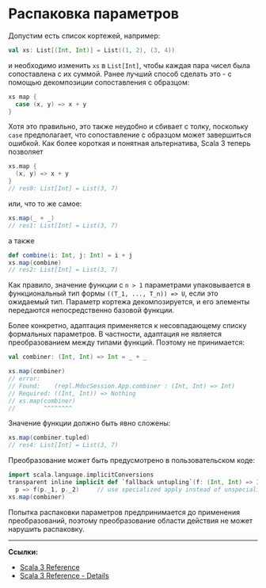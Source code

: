 # Распаковка параметров

Допустим есть список кортежей, например:

```scala
val xs: List[(Int, Int)] = List((1, 2), (3, 4))
```

и необходимо изменить `xs` в `List[Int]`, чтобы каждая пара чисел была сопоставлена с их суммой. 
Ранее лучший способ сделать это - с помощью декомпозиции сопоставления с образцом:

```scala
xs map {
  case (x, y) => x + y
}
```

Хотя это правильно, это также неудобно и сбивает с толку, поскольку `case` предполагает, 
что сопоставление с образцом может завершиться ошибкой. 
Как более короткая и понятная альтернатива, Scala 3 теперь позволяет

```scala
xs.map {
  (x, y) => x + y
}
// res0: List[Int] = List(3, 7)
```

или, что то же самое:

```scala
xs.map(_ + _)
// res1: List[Int] = List(3, 7)
```

а также

```scala
def combine(i: Int, j: Int) = i + j
xs.map(combine)
// res2: List[Int] = List(3, 7)
```

Как правило, значение функции с `n > 1` параметрами упаковывается в функциональный тип 
формы `((T_1, ..., T_n)) => U`, если это ожидаемый тип. 
Параметр кортежа декомпозируется, и его элементы передаются непосредственно базовой функции.

Более конкретно, адаптация применяется к несовпадающему списку формальных параметров. 
В частности, адаптация не является преобразованием между типами функций. 
Поэтому не принимается:

```scala
val combiner: (Int, Int) => Int = _ + _
```

```scala
xs.map(combiner)
// error:
// Found:    (repl.MdocSession.App.combiner : (Int, Int) => Int)
// Required: ((Int, Int)) => Nothing
// xs.map(combiner)
//        ^^^^^^^^
```

Значение функции должно быть явно сложены:

```scala
xs.map(combiner.tupled)
// res4: List[Int] = List(3, 7)
```

Преобразование может быть предусмотрено в пользовательском коде:

```scala
import scala.language.implicitConversions
transparent inline implicit def `fallback untupling`(f: (Int, Int) => Int): ((Int, Int)) => Int =
  p => f(p._1, p._2)     // use specialized apply instead of unspecialized `tupled`
xs.map(combiner)
```

Попытка распаковки параметров предпринимается до применения преобразований, 
поэтому преобразование области действия не может нарушить распаковку.


---

**Ссылки:**
- [Scala 3 Reference](https://docs.scala-lang.org/scala3/reference/other-new-features/parameter-untupling.html)
- [Scala 3 Reference - Details](https://docs.scala-lang.org/scala3/reference/other-new-features/parameter-untupling-spec.html)
